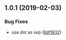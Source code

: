 <a name="1.0.1"></a>
## 1.0.1 (2019-02-03)


### Bug Fixes

* use dot as sep ([6df1832](https://github.com/imcuttle/detect-tree-changed/commit/6df1832))




